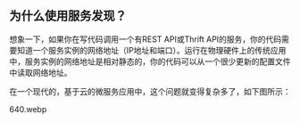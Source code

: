 ## **为什么使用服务发现？**

想象一下，如果你在写代码调用一个有REST API或Thrift API的服务，你的代码需要知道一个服务实例的网络地址（IP地址和端口）。运行在物理硬件上的传统应用中，服务实例的网络地址是相对静态的，你的代码可以从一个很少更新的配置文件中读取网络地址。

在一个现代的，基于云的微服务应用中，这个问题就变得复杂多了，如下图所示：

640.webp

